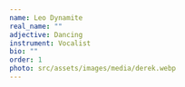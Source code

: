 ```yaml
---
name: Leo Dynamite
real_name: ""
adjective: Dancing
instrument: Vocalist
bio: ""
order: 1
photo: src/assets/images/media/derek.webp
---
```

